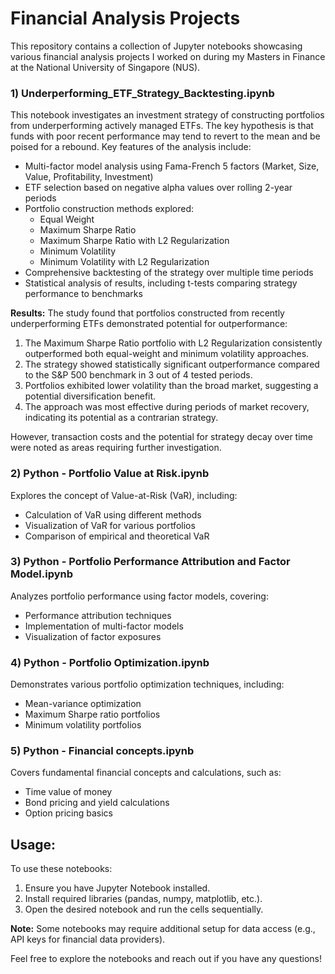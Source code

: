 # Financial Analysis Projects

This repository contains a collection of Jupyter notebooks showcasing various financial analysis projects I worked on during my Masters in Finance at the National University of Singapore (NUS).

### 1) Underperforming_ETF_Strategy_Backtesting.ipynb

This notebook investigates an investment strategy of constructing portfolios from underperforming actively managed ETFs. The key hypothesis is that funds with poor recent performance may tend to revert to the mean and be poised for a rebound. Key features of the analysis include:

* Multi-factor model analysis using Fama-French 5 factors (Market, Size, Value, Profitability, Investment)
* ETF selection based on negative alpha values over rolling 2-year periods
* Portfolio construction methods explored:
   * Equal Weight
   * Maximum Sharpe Ratio
   * Maximum Sharpe Ratio with L2 Regularization
   * Minimum Volatility
   * Minimum Volatility with L2 Regularization
* Comprehensive backtesting of the strategy over multiple time periods
* Statistical analysis of results, including t-tests comparing strategy performance to benchmarks

**Results:**
The study found that portfolios constructed from recently underperforming ETFs demonstrated potential for outperformance:

1. The Maximum Sharpe Ratio portfolio with L2 Regularization consistently outperformed both equal-weight and minimum volatility approaches.
2. The strategy showed statistically significant outperformance compared to the S&P 500 benchmark in 3 out of 4 tested periods.
3. Portfolios exhibited lower volatility than the broad market, suggesting a potential diversification benefit.
4. The approach was most effective during periods of market recovery, indicating its potential as a contrarian strategy.

However, transaction costs and the potential for strategy decay over time were noted as areas requiring further investigation.


### 2) Python - Portfolio Value at Risk.ipynb

Explores the concept of Value-at-Risk (VaR), including:
- Calculation of VaR using different methods
- Visualization of VaR for various portfolios
- Comparison of empirical and theoretical VaR


### 3) Python - Portfolio Performance Attribution and Factor Model.ipynb

Analyzes portfolio performance using factor models, covering:
- Performance attribution techniques
- Implementation of multi-factor models
- Visualization of factor exposures


### 4) Python - Portfolio Optimization.ipynb

Demonstrates various portfolio optimization techniques, including:
- Mean-variance optimization
- Maximum Sharpe ratio portfolios
- Minimum volatility portfolios


### 5) Python - Financial concepts.ipynb

Covers fundamental financial concepts and calculations, such as:
- Time value of money
- Bond pricing and yield calculations
- Option pricing basics

## Usage:

To use these notebooks:

1. Ensure you have Jupyter Notebook installed.
2. Install required libraries (pandas, numpy, matplotlib, etc.).
3. Open the desired notebook and run the cells sequentially.

**Note:** Some notebooks may require additional setup for data access (e.g., API keys for financial data providers).

Feel free to explore the notebooks and reach out if you have any questions!
